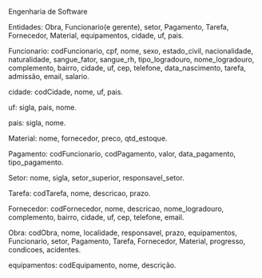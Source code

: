 Engenharia de Software

Entidades: Obra, Funcionario(e gerente), setor, Pagamento, Tarefa, Fornecedor, Material, equipamentos, cidade, uf, pais. 

Funcionario:
codFuncionario,
cpf,
nome,
sexo,
estado_civil,
nacionalidade,
naturalidade,
sangue_fator,
sangue_rh,
tipo_logradouro,
nome_logradouro,
complemento,
bairro,
cidade,
uf,
cep,
telefone,
data_nascimento,
tarefa,
admissão,
email,
salario.

cidade:
codCidade,
nome,
uf,
pais.

uf:
sigla,
pais,
nome.

pais:
sigla,
nome.

Material:
nome,
fornecedor,
preco,
qtd_estoque.

Pagamento:
codFuncionario,
codPagamento,
valor,
data_pagamento,
tipo_pagamento.

Setor:
nome,
sigla,
setor_superior,
responsavel_setor.

Tarefa:
codTarefa,
nome,
descricao,
prazo.

Fornecedor:
codFornecedor,
nome,
descricao,
nome_logradouro,
complemento,
bairro,
cidade,
uf,
cep,
telefone,
email.

Obra:
codObra,
nome,
localidade,
responsavel,
prazo,
equipamentos,
Funcionario,
setor, 
Pagamento, 
Tarefa, 
Fornecedor, 
Material,
progresso,
condicoes,
acidentes.



equipamentos:
codEquipamento,
nome,
descrição.



























